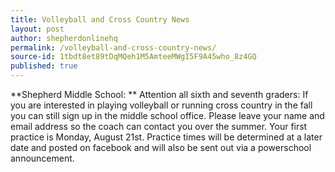 ```yaml
---
title: Volleyball and Cross Country News
layout: post
author: shepherdonlinehq
permalink: /volleyball-and-cross-country-news/
source-id: 1tbdt8et89tDqMQeh1M5AmteeMWgI5F9A45who_8z4GQ
published: true
---
```

**Shepherd Middle School: ** Attention all sixth and seventh graders: If you are interested in playing volleyball or running cross country in the fall you can still sign up in the middle school office. Please leave your name and email address so the coach can contact you over the summer. Your first practice is Monday, August 21st. Practice times will be determined at a later date and posted on facebook and will also be sent out via a powerschool announcement.

